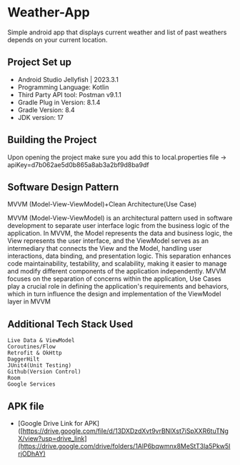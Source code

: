 # Weather-App
Simple android app that displays current weather and list of past weathers depends on your current location.


## Project Set up
- Android Studio Jellyfish | 2023.3.1
- Programming Language: Kotlin
- Third Party API tool: Postman v9.1.1
- Gradle Plug in Version: 8.1.4 
- Gradle Version: 8.4
- JDK version: 17 

## Building the Project
Upon opening the project make sure you add this to local.properties file -> apiKey=d7b062ae5d0b865a8ab3a2bf9d8ba9df

## Software Design Pattern
MVVM (Model-View-ViewModel)+Clean Architecture(Use Case)

MVVM (Model-View-ViewModel) is an architectural pattern used in software development to separate user interface logic from the business logic of the application. In MVVM, the Model represents the data and business logic, the View represents the user interface, and the ViewModel serves as an intermediary that connects the View and the Model, handling user interactions, data binding, and presentation logic. This separation enhances code maintainability, testability, and scalability, making it easier to manage and modify different components of the application independently. MVVM focuses on the separation of concerns within the application, Use Cases play a crucial role in defining the application's requirements and behaviors, which in turn influence the design and implementation of the ViewModel layer in MVVM


## Additional Tech Stack Used

    Live Data & ViewModel
    Coroutines/Flow
    Retrofit & OkHttp
    DaggerHilt
    JUnit4(Unit Testing)
    Github(Version Control)
    Room
    Google Services


## APK file 

 - [Google Drive Link for APK]([https://drive.google.com/file/d/13DXDzdXvt9vrBNlXst7iSpXXR6tuTNgX/view?usp=drive_link](https://drive.google.com/drive/folders/1AlP6bqwmnx8MeStT3la5Pkw5IrjODhAY)


